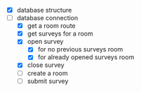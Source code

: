 - [x] database structure
- [ ] database connection
  - [x] get a room route
  - [x] get surveys for a room
  - [x] open survey
    - [x] for no previous surveys room
    - [x] for already opened surveys room
  - [x] close survey
  - [ ] create a room
  - [ ] submit survey